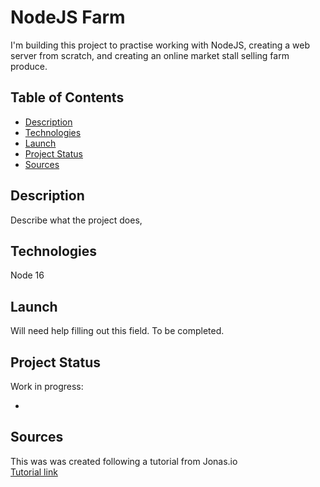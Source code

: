 # NodeJS Farm

I'm building this project to practise working with NodeJS, creating a web server from scratch, and creating an online market stall selling farm produce.

## Table of Contents

* [Description](#description)
* [Technologies](#technologies)
* [Launch](#launch)
* [Project Status](#project-status)
* [Sources](#sources)

## Description

Describe what the project does, 

## Technologies

Node 16

## Launch

Will need help filling out this field. To be completed.

## Project Status

Work in progress:

* 

## Sources

This was was created following a tutorial from Jonas.io  
[Tutorial link](https://www.udemy.com/course/nodejs-express-mongodb-bootcamp)